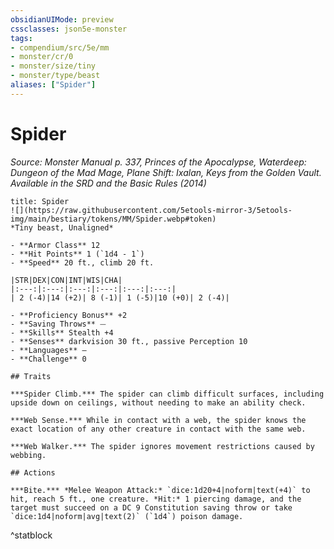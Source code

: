 ```yaml
---
obsidianUIMode: preview
cssclasses: json5e-monster
tags:
- compendium/src/5e/mm
- monster/cr/0
- monster/size/tiny
- monster/type/beast
aliases: ["Spider"]
---
```

# Spider
*Source: Monster Manual p. 337, Princes of the Apocalypse, Waterdeep: Dungeon of the Mad Mage, Plane Shift: Ixalan, Keys from the Golden Vault. Available in the <span title='Systems Reference Document (5.1)'>SRD</span> and the Basic Rules (2014)*  

```ad-statblock
title: Spider
![](https://raw.githubusercontent.com/5etools-mirror-3/5etools-img/main/bestiary/tokens/MM/Spider.webp#token)
*Tiny beast, Unaligned*

- **Armor Class** 12
- **Hit Points** 1 (`1d4 - 1`)
- **Speed** 20 ft., climb 20 ft.

|STR|DEX|CON|INT|WIS|CHA|
|:---:|:---:|:---:|:---:|:---:|:---:|
| 2 (-4)|14 (+2)| 8 (-1)| 1 (-5)|10 (+0)| 2 (-4)|

- **Proficiency Bonus** +2
- **Saving Throws** ⏤
- **Skills** Stealth +4
- **Senses** darkvision 30 ft., passive Perception 10
- **Languages** —
- **Challenge** 0

## Traits

***Spider Climb.*** The spider can climb difficult surfaces, including upside down on ceilings, without needing to make an ability check.

***Web Sense.*** While in contact with a web, the spider knows the exact location of any other creature in contact with the same web.

***Web Walker.*** The spider ignores movement restrictions caused by webbing.

## Actions

***Bite.*** *Melee Weapon Attack:* `dice:1d20+4|noform|text(+4)` to hit, reach 5 ft., one creature. *Hit:* 1 piercing damage, and the target must succeed on a DC 9 Constitution saving throw or take `dice:1d4|noform|avg|text(2)` (`1d4`) poison damage.
```
^statblock